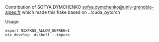 Contribution of SOFYA DYMCHENKO <sofya.dymchenko@univ-grenoble-alpes.fr> which made this flake based on ../cuda_pytorch

Usage:

```
export NIXPKGS_ALLOW_UNFREE=1
nix develop .#sshell --impure
```
